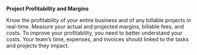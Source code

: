 **Project Profitability and Margins**

Know the profitability of your entire business and of any billable projects in real-time. Measure your actual and projected margins, billable fees, and costs. To improve your profitability, you need to better understand your costs. Your team’s time, expenses, and invoices should linked to the tasks and projects they impact.
